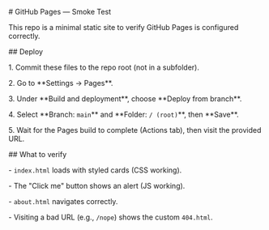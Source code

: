 \# GitHub Pages — Smoke Test





This repo is a minimal static site to verify GitHub Pages is configured correctly.





\## Deploy

1\. Commit these files to the repo root (not in a subfolder).

2\. Go to \*\*Settings → Pages\*\*.

3\. Under \*\*Build and deployment\*\*, choose \*\*Deploy from branch\*\*.

4\. Select \*\*Branch: `main`\*\* and \*\*Folder: `/ (root)`\*\*, then \*\*Save\*\*.

5\. Wait for the Pages build to complete (Actions tab), then visit the provided URL.





\## What to verify

\- `index.html` loads with styled cards (CSS working).

\- The "Click me" button shows an alert (JS working).

\- `about.html` navigates correctly.

\- Visiting a bad URL (e.g., `/nope`) shows the custom `404.html`.

